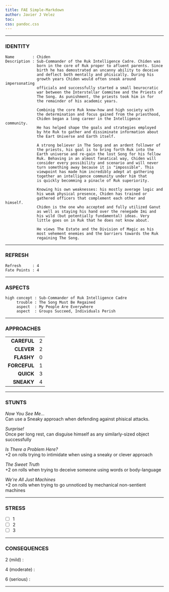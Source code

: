 ```yaml
---
title: FAE Simple-Markdown
author: Javier J Velez
toc:
css: pandoc.css
---
```


---

### IDENTITY

```
Name        : Chiden 
Description : Sub-Commander of the Ruk Intelligence Cadre. Chiden was
	          born in the core of Ruk proper to afluent parents. Since
			  birth he has demostrated an uncanny ability to deceive
			  and deflect both mentally and phisically. During his
			  growth years Chiden would often sneak around impersonating
			  officials and successfully started a small beurocratic
			  war between the Interstellar Commitee and the Priests of
			  The Song. As punishment, the priests took him in for
			  the remainder of his academic years.
			  
			  Combinig the core Ruk know-how and high society with
			  the determination and focus gained from the priesthood,
			  Chiden began a long career in the Intelligence community.
			  He has helped shape the goals and strategies employed
			  by hte Ruk to gather and dissiminate information about
			  the Eart Universe and Earth itself.
			  
			  A strong believer in The Song and an ardent follower of
			  the priests, his goal is to bring forth Ruk into the
			  Earth universe and re-gain the lost Song for his fellow
			  Ruk. Behaving in an almost fanatical way, Chiden will
			  consider every possibility and scenario and will never
			  turn something away because it is "impossible". This
			  viewpoint has made him incredibly adept at gathering
			  together an intelligence community under him that
			  is quickly becomming a pinacle of Ruk superiority.
			  
			  Knowing his own weaknesses: his mostly average logic and
			  his weak physical presence, Chiden has trained or 
			  gathered officers that complement each other and himself.
			  Chiden is the one who accepted and fully utilized Ganut
			  as well as staying his hand over the renegade Imi and
			  his wild (but potentially fundamental) ideas. Very 
			  little goes on in Ruk that he does not know about.
			  
			  He views The Estate and the Division of Magic as his
			  most vehement enemies and the barriers towards the Ruk
			  regaining The Song.
```

---

### REFRESH

```
Refresh     : 4
Fate Points : 4
```

---

### ASPECTS

```
high concept : Sub-Commander of Ruk Intelligence Cadre
     trouble : The Song Must Be Regained
	 aspect  : My People Are Everywhere
	 aspect  : Groups Succeed, Individuals Perish
```

---

### APPROACHES

| | |
| ----------: | :---------------- |
|**CAREFUL**  | 2 |
|**CLEVER**   | 2 |
|**FLASHY**   | 0 |
|**FORCEFUL** | 1 |
|**QUICK**    | 3 |
|**SNEAKY**   | 4 |

---

### STUNTS

_Now You See Me..._\
Can use a Sneaky approach when defending against phisical attacks.

_Surprise!_\
Once per long rest, can disguise himself as any similarly-sized object successfully

_Is There a Problem Here?_\
+2 on rolls trying to intimidate when using a sneaky or clever approach

_The Sweet Truth_\
+2 on rolls when trying to deceive someone using words or body-language

_We're All Just Machines_\
+2 on rolls when trying to go unnoticed by mechanical non-sentient machines

---

### STRESS

- [ ] 1
- [ ] 2
- [ ] 3

---

### CONSEQUENCES

2 (mild)
:

4 (moderate)
:

6 (serious)
:

---

